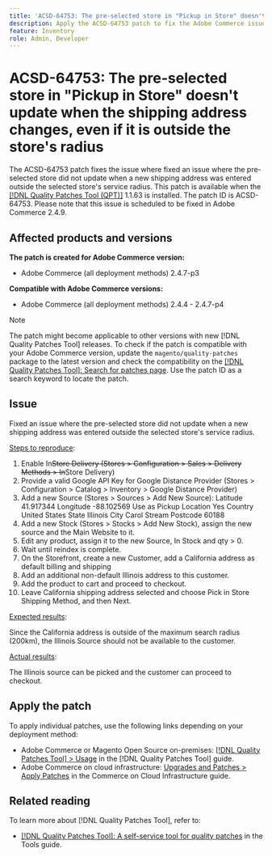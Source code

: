 ```yaml
---
title: 'ACSD-64753: The pre-selected store in "Pickup in Store" doesn't update when the shipping address changes, even if it is outside the store's radius'
description: Apply the ACSD-64753 patch to fix the Adobe Commerce issue where fixed an issue where the pre-selected store did not update when a new shipping address was entered outside the selected store's service radius.
feature: Inventory
role: Admin, Developer
---
```


# ACSD-64753: The pre-selected store in "Pickup in Store" doesn't update when the shipping address changes, even if it is outside the store's radius

The ACSD-64753 patch fixes the issue where fixed an issue where the pre-selected store did not update when a new shipping address was entered outside the selected store's service radius. This patch is available when the [[!DNL Quality Patches Tool (QPT)]](/help/tools/quality-patches-tool/quality-patches-tool-to-self-serve-quality-patches.md) 1.1.63 is installed. The patch ID is ACSD-64753. Please note that this issue is scheduled to be fixed in Adobe Commerce 2.4.9.

## Affected products and versions

**The patch is created for Adobe Commerce version:**

* Adobe Commerce (all deployment methods) 2.4.7-p3

**Compatible with Adobe Commerce versions:**

* Adobe Commerce (all deployment methods) 2.4.4 - 2.4.7-p4

>[!NOTE]
>
>The patch might become applicable to other versions with new [!DNL Quality Patches Tool] releases. To check if the patch is compatible with your Adobe Commerce version, update the `magento/quality-patches` package to the latest version and check the compatibility on the [[!DNL Quality Patches Tool]: Search for patches page](https://experienceleague.adobe.com/tools/commerce-quality-patches/index.html). Use the patch ID as a search keyword to locate the patch.
## Issue

Fixed an issue where the pre-selected store did not update when a new shipping address was entered outside the selected store's service radius.

<u>Steps to reproduce</u>:

1. Enable In~~Store Delivery (Stores > Configuration > Sales > Delivery Methods > In~~Store Delivery)
1. Provide a valid Google API Key for Google Distance Provider (Stores > Configuration > Catalog > Inventory > Google Distance Provider)
1. Add a new Source (Stores > Sources > Add New Source):
Latitude 41.917344
Longitude -88.102569
Use as Pickup Location Yes
Country United States
State Illinois
City Carol Stream
Postcode 60188
1. Add a new Stock (Stores > Stocks > Add New Stock), assign the new source and the Main Website to it.
1. Edit any product, assign it to the new Source, In Stock and qty > 0.
1. Wait until reindex is complete.
1. On the Storefront, create a new Customer, add a California address as default billing and shipping
1. Add an additional non-default Illinois address to this customer.
1. Add the product to cart and proceed to checkout.
1. Leave California shipping address selected and choose Pick in Store Shipping Method, and then Next.

<u>Expected results</u>:

Since the California address is outside of the maximum search radius (200km), the Illinois Source should not be available to the customer.

<u>Actual results</u>:

The Illinois source can be picked and the customer can proceed to checkout.

## Apply the patch

To apply individual patches, use the following links depending on your deployment method:

* Adobe Commerce or Magento Open Source on-premises: [[!DNL Quality Patches Tool] > Usage](/help/tools/quality-patches-tool/usage.md) in the [!DNL Quality Patches Tool] guide.
* Adobe Commerce on cloud infrastructure: [Upgrades and Patches > Apply Patches](https://experienceleague.adobe.com/docs/commerce-cloud-service/user-guide/develop/upgrade/apply-patches.html) in the Commerce on Cloud Infrastructure guide.

## Related reading

To learn more about [!DNL Quality Patches Tool], refer to:

* [[!DNL Quality Patches Tool]: A self-service tool for quality patches](/help/tools/quality-patches-tool/quality-patches-tool-to-self-serve-quality-patches.md) in the Tools guide.